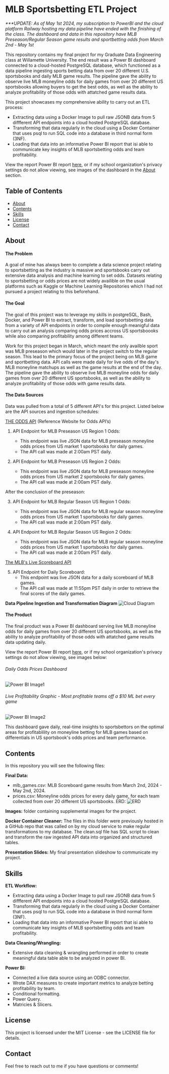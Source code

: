 # MLB Sportsbetting ETL Project

*_***UPDATE: As of May 1st 2024, my subscription to PowerBI and the cloud platform Railway hosting my data pipeline have ended with the finishing of the class. The dashboard and data in this repository have MLB Preseason/Regular Season game results and sportbetting odds from March 2nd - May 1st_*

This repository contains my final project for my Graduate Data Engineering class at Willamette University. The end result was a Power BI dashboard connected to a cloud-hosted PostgreSQL database, which functioned as a data pipeline ingesting sports betting data from over 20 different U.S. sportsbooks and daily MLB game results. The pipeline gave the ability to observe live MLB moneyline odds for daily games from over 20 different US sportsbooks allowing buyers to get the best odds, as well as the ability to analyze profitability of those odds with attatched game results data.

This project showcases my comprehensive ability to carry out an ETL process:

- Extracting data using a Docker Image to pull raw JSONB data from 5 diffferent API endpoints into a cloud hosted PostgreSQL database.
- Transforming that data regularly in the cloud using a Docker Container that uses psql to run SQL code into a database in third normal form (3NF).
- Loading that data into an informative Power BI report that isi able to communicate key insights of MLB sportsbetting odds and team profitability.

View the report Power BI report [here](https://app.powerbi.com/groups/16ae97bc-f021-4246-b11e-638b2ab3cb6a/reports/014bc0ce-8d53-4aa7-b3f9-4febf1e88f1a/ReportSection4636aaa8c019734a14c2?ctid=46bc6c40-368d-4a20-9b1b-c1842f786542&experience=power-bi), or if my school organization's privacy settings do not allow viewing, see images of the dashboard in the [About](#about) section.


## Table of Contents

- [About](#about)
- [Contents](#contents)
- [Skills](#skills)
- [License](#license)
- [Contact](#contact)

## About

#### The Problem

A goal of mine has always been to complete a data science project relating to sportsbetting as the industry is massive and sportsbooks carry out extensive data analysis and machine learning to set odds. Datasets relating to sportsbetting or odds prices are not widely availible on the usual platforms such as Kaggle or Machine Learning Repositories which I had not pursued a project relating to this beforehand.

#### The Goal

The goal of this project was to leverage my skills in postgreSQL, Bash, Docker, and Power BI to extract, transform, and load sportsbetting data from a variety of API endpoints in order to compile enough meanigful data to carry out an analysis comparing odds prices accross US sportsboooks while also comparing profitability among different teams.

Work for this project began in March, which meant the only availble sport was MLB preseason which would later in the project switch to the regular season. This lead to the primary focus of the project being on MLB game and sportbetting data. API calls were made daily for live odds of the day's MLB moneyline matchups as well as the game results at the end of the day. The pipeline gave the ability to observe live MLB moneyline odds for daily games from over 20 different US sportsbooks, as well as the ability to analyze profitability of those odds with game results data.

#### The Data Sources

Data was pulled from a total of 5 different API's for this project. Listed below are the API sources and ingestion schedules:

[THE ODDS API](https://the-odds-api.com/) (Reference Website for Odds API’s)

1. API Endpoint for MLB Preseason US Region 1 Odds:
   - This endpoint was live JSON data for MLB preseason moneyline odds prices from US market 1 sportsbooks for daily games.
   - The API call was made at 2:00am PST daily.
  
2. API Endpoint for MLB Preseason US Region 2 Odds:
   - This endpoint was live JSON data for MLB preseason moneyline odds prices from US market 2 sportsbooks for daily games.
   - The API call was made at 2:00am PST daily.
  
After the conclusion of the preseason:
     
3. API Endpoint for MLB Regular Season US Region 1 Odds:
   - This endpoint was live JSON data for MLB regular season moneyline odds prices from US market 1 sportsbooks for daily games.
   - The API call was made at 2:00am PST daily.
     
4. API Endpoint for MLB Regular Season US Region 2 Odds:
   - This endpoint was live JSON data for MLB regular season moneyline odds prices from US market 1 sportsbooks for daily games.
   - The API call was made at 2:00am PST daily.
   
[The MLB's Live Scoreboard API](https://statsapi.mlb.com/ (Reference Website for MLB game scoreboard))

5. API Endpoint for Daily Scoreboard:
   - This endpoint was live JSON data for a daily scoreboard of MLB games.
   - The API call was made at 11:55pm PST daily in order to retrieve the final scores of the daily games.
  
**Data Pipeline Ingestion and Transformation Diagram**
![Cloud Diagram](./Images/railway_cloud_diagram.png)

#### The Product

The final product was a Power BI dashboard serving live MLB moneyline odds for daily games from over 20 different US sportsbooks, as well as the ability to analyze profitability of those odds with attatched game results data updating daily.

View the report Power BI report [here](https://app.powerbi.com/groups/16ae97bc-f021-4246-b11e-638b2ab3cb6a/reports/014bc0ce-8d53-4aa7-b3f9-4febf1e88f1a/ReportSection4636aaa8c019734a14c2?ctid=46bc6c40-368d-4a20-9b1b-c1842f786542&experience=power-bi), or if my school organization's privacy settings do not allow viewing, see images below:

###### Daily Odds Prices Dashboard
![Power BI Image1](./Images/oddsprices_pbi_dashboard.png)

###### Live Profitability Graphic - Most profitable teams off a $10 ML bet every game
![Power BI Image2](./Images/profits_pbi_dashboard.png)

This dashboard gave daily, real-time insights to sportsbettors on the optimal areas for profitablility on moneyline betting for MLB games based on differentials in US sportsbook's odds prices and team performance.

## Contents

In this repository you will see the following files:

**Final Data:**
- mlb_games.csv: MLB Scoreboard game results from March 2nd, 2024 - May 2nd, 2024.
- prices.csv: Moneyline odds prices for every daily game, for each team collected from over 20 different US sportsbooks.
ERD:
![ERD](./Images/final_database_ERD.png)

**Images:** folder containing supplemental images for the project.

**Docker Container Cleaner:** The files in this folder were previously hosted in a GitHub repo that was called on by my cloud service to make regular transformations to my database. The clean.sql file has SQL script to clean and transform the raw ingested API data into organized and structured tables.

**Presentation Slides:** My final presentation slideshow to communicate my project.

## Skills

**ETL Workflow:**
- Extracting data using a Docker Image to pull raw JSONB data from 5 diffferent API endpoints into a cloud hosted PostgreSQL database.
- Transforming that data regularly in the cloud using a Docker Container that uses psql to run SQL code into a database in third normal form (3NF).
- Loading that data into an informative Power BI report that isi able to communicate key insights of MLB sportsbetting odds and team profitability.

**Data Cleaning/Wrangling:**
- Extensive data cleaning & wrangling performed in order to create meaningful data table able to be analyzed in power BI.

**Power BI:**
- Connected a live data source using an ODBC connector.
- Wrote DAX measures to create important metrics to analyze betting profitability by team.
- Conditional formatting.
- Power Query.
- Matricies & Slicers.

## License

This project is licensed under the MIT License - see the LICENSE file for details.

## Contact

Feel free to reach out to me if you have questions or comments!

